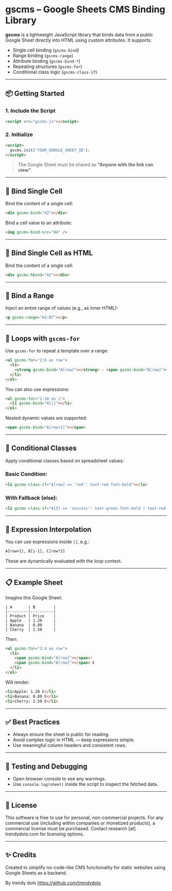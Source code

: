 # gscms – Google Sheets CMS Binding Library

**gscms** is a lightweight JavaScript library that binds data from a public Google Sheet directly into HTML using custom attributes. It supports:

* Single cell binding (`gscms-bind`)
* Range binding (`gscms-range`)
* Attribute binding (`gscms-bind-*`)
* Repeating structures (`gscms-for`)
* Conditional class logic (`gscms-class-if`)

---

## 📦 Getting Started

### 1. Include the Script

```html
<script src="gscms.js"></script>
```

### 2. Initialize

```html
<script>
  gscms.init('YOUR_GOOGLE_SHEET_ID');
</script>
```

> The Google Sheet must be shared as **"Anyone with the link can view"**.

---

## 🔗 Bind Single Cell

Bind the content of a single cell:

```html
<div gscms-bind="A2"></div>
```

Bind a cell value to an attribute:

```html
<img gscms-bind-src="B4" />
```
---

## 🔗 Bind Single Cell as HTML

Bind the content of a single cell:

```html
<div gscms-hbind="A2"></div>
```
---

## 🔢 Bind a Range

Inject an entire range of values (e.g., as inner HTML):

```html
<p gscms-range="A3:B7"></p>
```

---

## 🔁 Loops with `gscms-for`

Use `gscms-for` to repeat a template over a range:

```html
<ul gscms-for="2:6 as row">
  <li>
    <strong gscms-bind="A[row]"></strong> - <span gscms-bind="B[row]"></span>
  </li>
</ul>
```

You can also use expressions:

```html
<ul gscms-for="1:10 as i">
  <li gscms-bind="A[i]"></li>
</ul>
```

Nested dynamic values are supported:

```html
<span gscms-bind="A[row+1]"></span>
```

---

## 🎨 Conditional Classes

Apply conditional classes based on spreadsheet values:

### Basic Condition:

```html
<li gscms-class-if="A[row] == 'red': text-red font-bold"></li>
```

### With Fallback (else):

```html
<li gscms-class-if="A[3] == 'success': text-green font-bold | text-red font-semibold"></li>
```

---

## 🧠 Expression Interpolation

You can use expressions inside `[]`, e.g.:

```html
A[row+1], B[i-1], C[row*2]
```

These are dynamically evaluated with the loop context.

---

## 📋 Example Sheet

Imagine this Google Sheet:

```
| A       | B        |
|---------|----------|
| Product | Price    |
| Apple   | 1.20     |
| Banana  | 0.80     |
| Cherry  | 2.50     |
```

Then:

```html
<ul gscms-for="2:4 as row">
  <li>
    <span gscms-bind="A[row]"></span>:
    <span gscms-bind="B[row]"></span> €
  </li>
</ul>
```

Will render:

```html
<li>Apple: 1.20 €</li>
<li>Banana: 0.80 €</li>
<li>Cherry: 2.50 €</li>
```

---

## ✅ Best Practices

* Always ensure the sheet is public for reading.
* Avoid complex logic in HTML — keep expressions simple.
* Use meaningful column headers and consistent rows.

---

## 🧪 Testing and Debugging

* Open browser console to see any warnings.
* Use `console.log(sheet)` inside the script to inspect the fetched data.

---

## 📃 License

This software is free to use for personal, non-commercial projects.
For any commercial use (including within companies or monetized products), a commercial license must be purchased.
Contact research [at] trendydots.com for licensing options.

---

## ✨ Credits

Created to simplify no-code-like CMS functionality for static websites using Google Sheets as a backend.

By trendy dots https://github.com/trendydots
